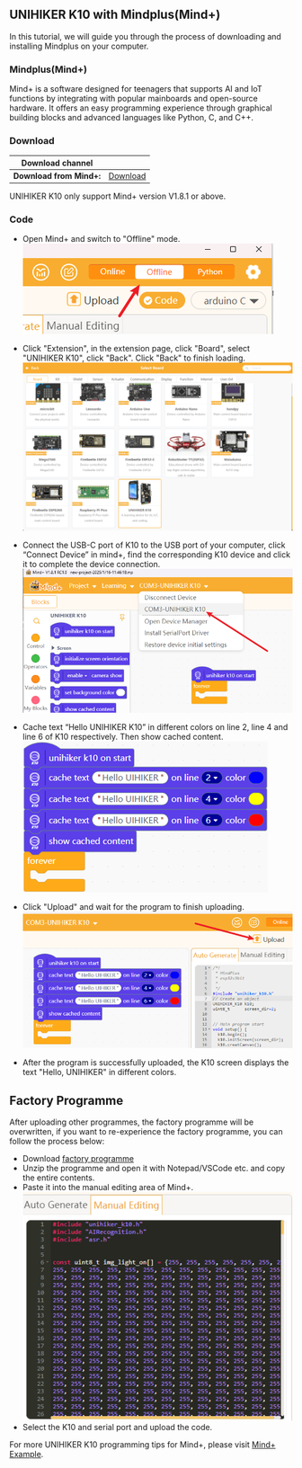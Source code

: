 ## **UNIHIKER K10 with Mindplus(Mind+)**
In this tutorial, we will guide you through the process of downloading and installing Mindplus on your computer.

### **Mindplus(Mind+)**
Mind+ is a software designed for teenagers that supports AI and IoT functions by integrating with popular mainboards and open-source hardware. It offers an easy programming experience through graphical building blocks and advanced languages like Python, C, and C++.

### **Download**
| **Download channel** |  |
| --- | --- |
| **Download from Mind+:** | [Download](https://mindplus.cc/download-en.html) |
UNIHIKER K10 only support Mind+ version V1.8.1 or above.

### **Code**
- Open Mind+ and switch to "Offline" mode.
![image.png](img/gettingstarted_mindplus/Mindplus1.png)
- Click "Extension", in the extension page, click "Board", select "UNIHIKER K10", click "Back". Click "Back" to finish loading.
![image.png](img/gettingstarted_mindplus/Mindplus2.png)

- Connect the USB-C port of K10 to the USB port of your computer, click “Connect Device” in mind+, find the corresponding K10 device and click it to complete the device connection.
![image.png](img/gettingstarted_mindplus/Mindplus3.png)

- Cache text “Hello UNIHIKER K10” in different colors on line 2, line 4 and line 6 of K10 respectively. Then show cached content.
![image.png](img/gettingstarted_mindplus/Mindplus4.png)

- Click "Upload" and wait for the program to finish uploading.
![image.png](img/gettingstarted_mindplus/Mindplus5.png)

- After the program is successfully uploaded, the K10 screen displays the text "Hello, UNIHIKER" in different colors.

## **Factory Programme**
After uploading other programmes, the factory programme will be overwritten, if you want to re-experience the factory programme, you can follow the process below:<br/>
- Download [factory programme](https://dfimg.dfrobot.com/62b2fb5caa613609f271523c/wiki/94b66ba7b78d1fafdbc73675ec2da461.zip)<br/>
- Unzip the programme and open it with Notepad/VSCode etc. and copy the entire contents.<br/>
- Paste it into the manual editing area of Mind+.<br/>
![image.png](../img/get-started/getstarted5.png)<br/>
- Select the K10 and serial port and upload the code.

For more UNIHIKER K10 programming tips for Mind+, please visit [Mind+ Example](https://www.unihiker.com/wiki/K10/Examples/examples_mindplus/).
